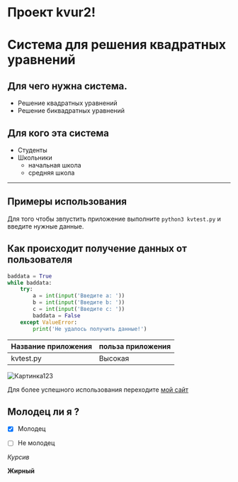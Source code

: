 # Проект kvur2!
# Система для решения квадратных уравнений

## Для чего нужна система.
* Решение квадратных уравнений
* Решение биквадратных уравнений
## Для кого эта система 
* Студенты
* Школьники
  * начальная школа
  * средняя школа
* * * 
## Примеры использования

 Для того чтобы звпустить приложение выполните `python3 kvtest.py` и введите нужные данные.

## Как происходит получение данных от пользователя 

```python
baddata = True
while baddata:
    try:
        a = int(input('Введите a: '))
        b = int(input('Введите b: '))
        c = int(input('Введите c: '))
        baddata = False
    except ValueError:
        print('Не удалось получить данные!')

```
|Название приложения|польза приложения|
|-------------------|-----------------|
|kvtest.py|Высокая|

![Картинка123](https://office-guru.ru/wp-content/uploads/2021/07/u_68a0dba09c2f80e6863621949e315e58.jpg)

Для более успешного использования переходите [мой сайт](https://nadejnei.net "Самый крутой сайт")

## Молодец ли я ?
- [x] Молодец
- [ ] Не молодец


*Курсив*

__Жирный__
